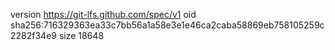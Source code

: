version https://git-lfs.github.com/spec/v1
oid sha256:716329363ea33c7bb56a1a58e3e1e46ca2caba58869eb758105259c2282f34e9
size 18648
